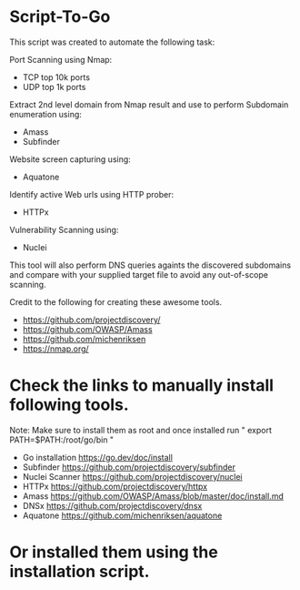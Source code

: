 # Script-To-Go
This script was created to automate the following task:

Port Scanning using Nmap:
  * TCP top 10k ports
  * UDP top 1k ports

Extract 2nd level domain from Nmap result and use to perform Subdomain enumeration using:
  * Amass
  * Subfinder
  
Website screen capturing using:
  * Aquatone

Identify active Web urls using HTTP prober:
  * HTTPx

Vulnerability Scanning using:
  * Nuclei
 
This tool will also perform DNS queries againts the discovered subdomains and compare with your supplied target file to avoid any out-of-scope scanning.

Credit to the following for creating these awesome tools.
  * https://github.com/projectdiscovery/
  * https://github.com/OWASP/Amass
  * https://github.com/michenriksen
  * https://nmap.org/

 
 # Check the links to manually install following tools.
Note: Make sure to install them as root and once installed run " export PATH=$PATH:/root/go/bin " 

 * Go installation
 https://go.dev/doc/install
 * Subfinder
 https://github.com/projectdiscovery/subfinder
 * Nuclei Scanner
 https://github.com/projectdiscovery/nuclei
 * HTTPx
 https://github.com/projectdiscovery/httpx
 * Amass
 https://github.com/OWASP/Amass/blob/master/doc/install.md
 * DNSx
 https://github.com/projectdiscovery/dnsx
 * Aquatone
 https://github.com/michenriksen/aquatone

# Or installed them using the installation script.
